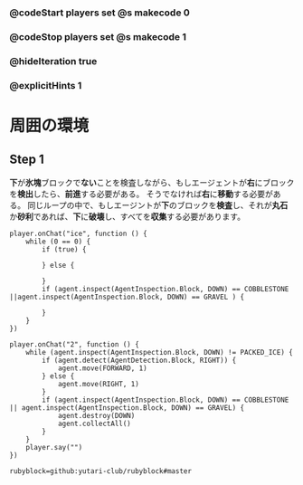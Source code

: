 ### @codeStart players set @s makecode 0
### @codeStop players set @s makecode 1

### @hideIteration true 
### @explicitHints 1


# 周囲の環境
<!-- # Surroundings  -->

## Step 1
**下**が**氷塊**ブロックで**ない**ことを検査しながら、もしエージェントが**右**にブロックを**検出**したら、**前進**する必要がある。
そうでなければ**右**に**移動**する必要がある。
同じループの中で、もしエージントが**下**のブロックを**検査**し、それが**丸石**か**砂利**であれば、**下**に**破壊**し、すべてを**収集**する必要があります。
<!-- While **inspecting the block down** that is **not** **packed ice**, if the Agent **detects the block right**, then it needs to **move forward**. Otherwise it needs to **move right**. Within the same loop, if the Agent **inspects the block down** and it is either **cobblestone** **or** **gravel**, then it needs to **destroy down** and **collect all**.  -->



```template
player.onChat("ice", function () {
    while (0 == 0) {
        if (true) {
        	
        } else {
        	
        }
        if (agent.inspect(AgentInspection.Block, DOWN) == COBBLESTONE ||agent.inspect(AgentInspection.Block, DOWN) == GRAVEL ) {
        	
        }
    }
})
```
```ghost
player.onChat("2", function () {
    while (agent.inspect(AgentInspection.Block, DOWN) != PACKED_ICE) {
        if (agent.detect(AgentDetection.Block, RIGHT)) {
            agent.move(FORWARD, 1)
        } else {
            agent.move(RIGHT, 1)
        }
        if (agent.inspect(AgentInspection.Block, DOWN) == COBBLESTONE || agent.inspect(AgentInspection.Block, DOWN) == GRAVEL) {
            agent.destroy(DOWN)
            agent.collectAll()
        }
    }
    player.say("")
})
```
```package
rubyblock=github:yutari-club/rubyblock#master
```